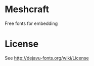 Meshcraft
=========
Free fonts for embedding

License
=======
See http://dejavu-fonts.org/wiki/License

